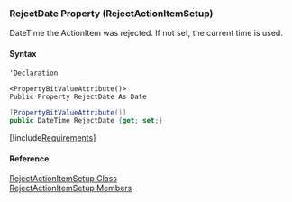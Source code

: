 ﻿### RejectDate Property (RejectActionItemSetup)

DateTime the ActionItem was rejected. If not set, the current time is used.

#### Syntax

```vbnet
'Declaration

<PropertyBitValueAttribute()>
Public Property RejectDate As Date
```

```csharp
[PropertyBitValueAttribute()]
public DateTime RejectDate {get; set;}
```

[!include[Requirements](../partials/requirements.md)]

#### Reference

[RejectActionItemSetup Class](FChoice.Toolkits.Clarify~FChoice.Toolkits.Clarify.Sales.RejectActionItemSetup.md)  
[RejectActionItemSetup Members](FChoice.Toolkits.Clarify~FChoice.Toolkits.Clarify.Sales.RejectActionItemSetup_members.md)